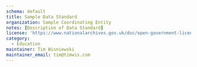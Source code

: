 ```yaml
---
schema: default
title: Sample Data Standard
organization: Sample Coordinating Entity
notes: [Description of Data Standard]
license: 'https://www.nationalarchives.gov.uk/doc/open-government-licence/version/3/'
category:
  - Education
maintainer: Tim Wisniewski
maintainer_email: tim@timwis.com
---
```

